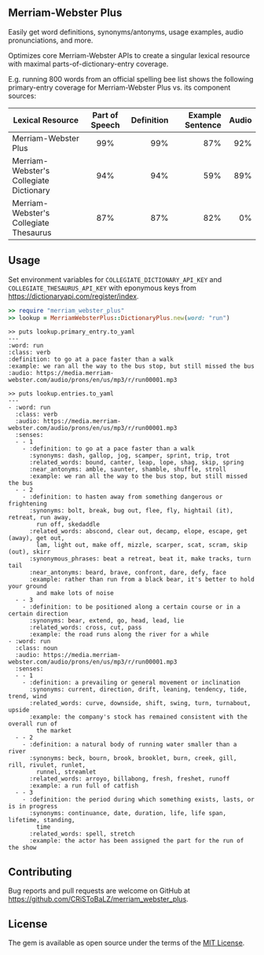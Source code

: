 ## Merriam-Webster Plus

Easily get word definitions, synonyms/antonyms, usage examples, audio pronunciations, and more.

Optimizes core Merriam-Webster APIs to create a singular lexical resource with maximal parts-of-dictionary-entry coverage.

E.g. running 800 words from an official spelling bee list shows the following primary-entry coverage for Merriam-Webster Plus vs. its component sources:

| Lexical Resource                          | Part of Speech | Definition | Example Sentence | Audio |
| ----------------------------------------- |:--------------:| ----------:| ----------------:| -----:|
| Merriam-Webster Plus                      | 99%            | 99%        | 87%              | 92%   |
| Merriam-Webster's Collegiate  Dictionary  | 94%            | 94%        | 59%              | 89%   |
| Merriam-Webster's Collegiate  Thesaurus   | 87%            | 87%        | 82%              | 0%    |


## Usage

Set environment variables for `COLLEGIATE_DICTIONARY_API_KEY` and `COLLEGIATE_THESAURUS_API_KEY` with eponymous keys from https://dictionaryapi.com/register/index.

```ruby
>> require "merriam_webster_plus"
>> lookup = MerriamWebsterPlus::DictionaryPlus.new(word: "run")
```
```
>> puts lookup.primary_entry.to_yaml
---
:word: run                                                                                 
:class: verb                                                                               
:definition: to go at a pace faster than a walk                                            
:example: we ran all the way to the bus stop, but still missed the bus                     
:audio: https://media.merriam-webster.com/audio/prons/en/us/mp3/r/run00001.mp3  
```

```
>> puts lookup.entries.to_yaml
---
- :word: run                                                                               
  :class: verb                                                                             
  :audio: https://media.merriam-webster.com/audio/prons/en/us/mp3/r/run00001.mp3           
  :senses:                                                                                 
  - - 1                                                                                    
    - :definition: to go at a pace faster than a walk                                      
      :synonyms: dash, gallop, jog, scamper, sprint, trip, trot                      
      :related_words: bound, canter, leap, lope, shag, skip, spring                  
      :near_antonyms: amble, saunter, shamble, shuffle, stroll                       
      :example: we ran all the way to the bus stop, but still missed the bus         
  - - 2                                                                              
    - :definition: to hasten away from something dangerous or frightening            
      :synonyms: bolt, break, bug out, flee, fly, hightail (it), retreat, run away,  
        run off, skedaddle                                                           
      :related_words: abscond, clear out, decamp, elope, escape, get (away), get out,
        lam, light out, make off, mizzle, scarper, scat, scram, skip (out), skirr
      :synonymous_phrases: beat a retreat, beat it, make tracks, turn tail
      :near_antonyms: beard, brave, confront, dare, defy, face
      :example: rather than run from a black bear, it's better to hold your ground
        and make lots of noise
  - - 3
    - :definition: to be positioned along a certain course or in a certain direction
      :synonyms: bear, extend, go, head, lead, lie
      :related_words: cross, cut, pass
      :example: the road runs along the river for a while
- :word: run
  :class: noun
  :audio: https://media.merriam-webster.com/audio/prons/en/us/mp3/r/run00001.mp3
  :senses:
  - - 1
    - :definition: a prevailing or general movement or inclination
      :synonyms: current, direction, drift, leaning, tendency, tide, trend, wind
      :related_words: curve, downside, shift, swing, turn, turnabout, upside
      :example: the company's stock has remained consistent with the overall run of
        the market
  - - 2
    - :definition: a natural body of running water smaller than a river
      :synonyms: beck, bourn, brook, brooklet, burn, creek, gill, rill, rivulet, runlet,
        runnel, streamlet
      :related_words: arroyo, billabong, fresh, freshet, runoff
      :example: a run full of catfish
  - - 3
    - :definition: the period during which something exists, lasts, or is in progress
      :synonyms: continuance, date, duration, life, life span, lifetime, standing,
        time
      :related_words: spell, stretch
      :example: the actor has been assigned the part for the run of the show

```

## Contributing

Bug reports and pull requests are welcome on GitHub at https://github.com/CRiSToBaLZ/merriam_webster_plus.

## License

The gem is available as open source under the terms of the [MIT License](https://opensource.org/licenses/MIT).
